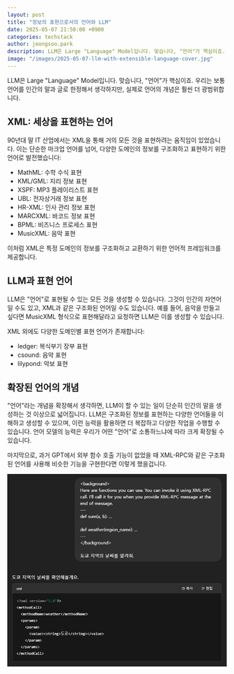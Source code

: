 ```yaml
---
layout: post
title: "정보의 표현으로서의 언어와 LLM"
date: 2025-05-07 21:50:00 +0900
categories: techstack
author: jeongsoo.park
description: LLM은 Large "Language" Model입니다. 맞습니다, "언어"가 핵심이죠. 우리는 보통 언어를 인간의 말과 글로 한정해서 생각하지만, 실제로 언어의 개념은 훨씬 더 광범위합니다.
image: "/images/2025-05-07-llm-with-extensible-language-cover.jpg"
---
```


LLM은 Large "Language" Model입니다. 맞습니다, "언어"가 핵심이죠. 우리는 보통 언어를 인간의 말과 글로 한정해서 생각하지만, 실제로 언어의 개념은 훨씬 더 광범위합니다.

## XML: 세상을 표현하는 언어

90년대 말 IT 산업에서는 XML을 통해 거의 모든 것을 표현하려는 움직임이 있었습니다. 이는 단순한 마크업 언어를 넘어, 다양한 도메인의 정보를 구조화하고 표현하기 위한 언어로 발전했습니다:

* MathML: 수학 수식 표현
* KML/GML: 지리 정보 표현
* XSPF: MP3 플레이리스트 표현
* UBL: 전자상거래 정보 표현
* HR-XML: 인사 관리 정보 표현
* MARCXML: 바코드 정보 표현
* BPML: 비즈니스 프로세스 표현
* MusicXML: 음악 표현

이처럼 XML은 특정 도메인의 정보를 구조화하고 교환하기 위한 언어적 프레임워크를 제공합니다.

## LLM과 표현 언어

LLM은 "언어"로 표현될 수 있는 모든 것을 생성할 수 있습니다. 그것이 인간의 자연어일 수도 있고, XML과 같은 구조화된 언어일 수도 있습니다. 예를 들어, 음악을 만들고 싶다면 MusicXML 형식으로 표현해달라고 요청하면 LLM은 이를 생성할 수 있습니다.

XML 외에도 다양한 도메인별 표현 언어가 존재합니다:

* ledger: 복식부기 장부 표현
* csound: 음악 표현
* lilypond: 악보 표현

## 확장된 언어의 개념

"언어"라는 개념을 확장해서 생각하면, LLM이 할 수 있는 일이 단순히 인간의 말을 생성하는 것 이상으로 넓어집니다. LLM은 구조화된 정보를 표현하는 다양한 언어들을 이해하고 생성할 수 있으며, 이런 능력을 활용하면 더 복잡하고 다양한 작업을 수행할 수 있습니다. 언어 모델의 능력은 우리가 어떤 "언어"로 소통하느냐에 따라 크게 확장될 수 있습니다.

마지막으로, 과거 GPT에서 외부 함수 호출 기능이 없었을 때 XML-RPC와 같은 구조화된 언어를 사용해 비슷한 기능을 구현한다면 이렇게 했을겁니다.

![XML-RPC within LLM result](/images/2025-05-07-llm-with-extensible-language.png)
